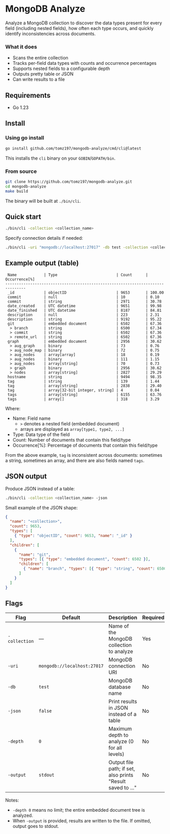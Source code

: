 # MongoDB Analyze

Analyze a MongoDB collection to discover the data types present for every field (including nested fields), how often each type occurs, and quickly identify inconsistencies across documents.

### What it does
- Scans the entire collection
- Tracks per-field data types with counts and occurrence percentages
- Supports nested fields to a configurable depth
- Outputs pretty table or JSON
- Can write results to a file

## Requirements
- Go 1.23

## Install
### Using go install
```bash
go install github.com/tomz197/mongodb-analyze/cmd/cli@latest
```
This installs the `cli` binary on your `GOBIN`/`GOPATH/bin`.

### From source
```bash
git clone https://github.com/tomz197/mongodb-analyze.git
cd mongodb-analyze
make build
```
The binary will be built at `./bin/cli`.

## Quick start
```bash
./bin/cli -collection <collection_name>
```
Specify connection details if needed:
```bash
./bin/cli -uri "mongodb://localhost:27017" -db test -collection <collection_name>
```

## Example output (table)
```text
 Name            | Type                          | Count      | Occurrence[%]
-------------------------------------------------------------------------------
 _id             | objectID                      | 9653       | 100.00
 commit          | null                          | 10         | 0.10
 commit          | string                        | 2971       | 30.78
 date_created    | UTC datetime                  | 9651       | 99.98
 date_finished   | UTC datetime                  | 8187       | 84.81
 description     | null                          | 223        | 2.31
 description     | string                        | 9192       | 95.22
 git             | embedded document             | 6502       | 67.36
  > branch       | string                        | 6500       | 67.34
  > commit       | string                        | 6502       | 67.36
  > remote_url   | string                        | 6502       | 67.36
 graph           | embedded document             | 2956       | 30.62
  > aug_graph    | binary                        | 73         | 0.76
  > aug_node_map | binary                        | 72         | 0.75
  > aug_nodes    | array[array]                  | 18         | 0.19
  > aug_nodes    | binary                        | 111        | 1.15
  > aug_nodes    | array[string]                 | 70         | 0.73
  > graph        | binary                        | 2956       | 30.62
  > nodes        | array[string]                 | 2827       | 29.29
 hostname        | string                        | 9494       | 98.35
 tag             | string                        | 139        | 1.44
 tag             | array[string]                 | 2838       | 29.40
 tag             | array[32-bit integer, string] | 4          | 0.04
 tags            | array[string]                 | 6155       | 63.76
 tags            | array[]                       | 318        | 3.29
```

Where:
- Name: Field name
  - ` > ` denotes a nested field (embedded document)
  - arrays are displayed as `array[type1, type2, ...]`
- Type: Data type of the field
- Count: Number of documents that contain this field/type
- Occurrence[%]: Percentage of documents that contain this field/type

From the above example, `tag` is inconsistent across documents: sometimes a string, sometimes an array, and there are also fields named `tags`.

## JSON output
Produce JSON instead of a table:
```bash
./bin/cli -collection <collection_name> -json
```
Small example of the JSON shape:
```json
{
  "name": "<collection>",
  "count": 9653,
  "types": [
    { "type": "objectID", "count": 9653, "name": "_id" }
  ],
  "children": [
    {
      "name": "git",
      "types": [{ "type": "embedded document", "count": 6502 }],
      "children": [
        { "name": "branch", "types": [{ "type": "string", "count": 6500 }] }
      ]
    }
  ]
}
```

## Flags

| Flag | Default | Description | Required |
|------|---------|-------------|----------|
| `-collection` | — | Name of the MongoDB collection to analyze | Yes |
| `-uri` | `mongodb://localhost:27017` | MongoDB connection URI | No |
| `-db` | `test` | MongoDB database name | No |
| `-json` | `false` | Print results in JSON instead of a table | No |
| `-depth` | `0` | Maximum depth to analyze (0 for all levels) | No |
| `-output` | `stdout` | Output file path; if set, also prints "Result saved to ..." | No |

Notes:
- `-depth 0` means no limit; the entire embedded document tree is analyzed.
- When `-output` is provided, results are written to the file. If omitted, output goes to stdout.